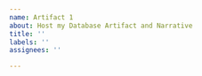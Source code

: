 ```yaml
---
name: Artifact 1
about: Host my Database Artifact and Narrative
title: ''
labels: ''
assignees: ''

---
```



